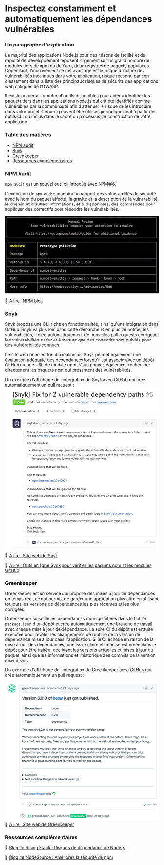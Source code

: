 # Inspectez constamment et automatiquement les dépendances vulnérables

### Un paragraphe d'explication

La majorité des applications Node.js pour des raisons de facilité et de rapidité de développement reposent largement sur un grand nombre de modules tiers de npm ou de Yarn, deux registres de paquets populaires. Cependant, l'inconvénient de cet avantage est le risque d'inclure des vulnérabilités inconnues dans votre application, risque reconnu par son classement dans la liste des principaux risques de sécurité des applications web critiques de l'OWASP.

Il existe un certain nombre d'outils disponibles pour aider à identifier les paquets tiers dans les applications Node.js qui ont été identifiés comme vulnérables par la communauté afin d'atténuer le risque de les introduire dans votre projet. Ceux-ci peuvent être utilisés périodiquement à partir des outils CLI ou inclus dans le cadre du processus de construction de votre application.

### Table des matières

- [NPM audit](#npm-audit)
- [Snyk](#snyk)
- [Greenkeeper](#greenkeeper)
- [Ressources complémentaires](#ressources-complémentaires)

### NPM Audit

`npm audit` est un nouvel outil cli introduit avec NPM@6.

L'exécution de `npm audit` produira un rapport des vulnérabilités de sécurité avec le nom du paquet affecté, la gravité et la description de la vulnérabilité, le chemin et d'autres informations, et si disponibles, des commandes pour appliquer des correctifs pour résoudre les vulnérabilités.

![exemple npm audit](../../assets/images/npm-audit.png)

🔗 [A lire : NPM blog](https://docs.npmjs.com/getting-started/running-a-security-audit)

### Snyk

Snyk propose une CLI riche en fonctionnalités, ainsi qu'une intégration dans GitHub. Snyk va plus loin dans cette démarche et en plus de notifier les vulnérabilités, il crée automatiquement de nouvelles pull requests corrigeant les vulnérabilités au fur et à mesure que des correctifs sont publiés pour des vulnérabilités connues.

Le site web riche en fonctionnalités de Snyk permet également une évaluation adéquate des dépendances lorsqu'il est associé avec un dépôt GitHub ou une URL de module npm. Vous pouvez également rechercher directement les paquets npm qui présentent des vulnérabilités.

Un exemple d'affichage de l'intégration de Snyk avec GitHub qui crée automatiquement un pull request :
![exemple GitHub avec snyk](../../assets/images/snyk.png)

🔗 [A lire : Site web de Snyk](https://snyk.io/)

🔗 [A lire : Outil en ligne Synk pour vérifier les paquets npm et les modules GitHub](https://snyk.io/test)

### Greenkeeper

Greenkeeper est un service qui propose des mises à jour de dépendances en temps réel, ce qui permet de garder une application plus sûre en utilisant toujours les versions de dépendances les plus récentes et les plus corrigées.

Greenkeeper surveille les dépendances npm spécifiées dans le fichier `package.json` d'un dépôt et crée automatiquement une branche de travail avec chaque mise à jour de dépendance. La suite CI du dépôt est ensuite exécutée pour révéler les changements de rupture de la version de dépendance mise à jour dans l'application. Si le CI échoue en raison de la mise à jour des dépendances, une issue claire et concise est créée dans le dépôt pour être traitée, décrivant les versions actuelles et mises à jour du paquet, ainsi que les informations et l'historique des commits de la version mise à jour.

Un exemple d'affichage de l'intégration de Greenkeeper avec GitHub qui crée automatiquement un pull request :

![exemple Github avec Greenkeeper](../../assets/images/greenkeeper.png)
🔗 [A lire : Site web de Greenkeeper](https://greenkeeper.io/)

### Ressources complémentaires

🔗 [Blog de Rising Stack : Risques de dépendance de Node.js](https://blog.risingstack.com/controlling-node-js-security-risk-npm-dependencies/)

🔗 [Blog de NodeSource : Améliorez la sécurité de npm](https://nodesource.com/blog/how-to-reduce-risk-and-improve-security-around-npm)
